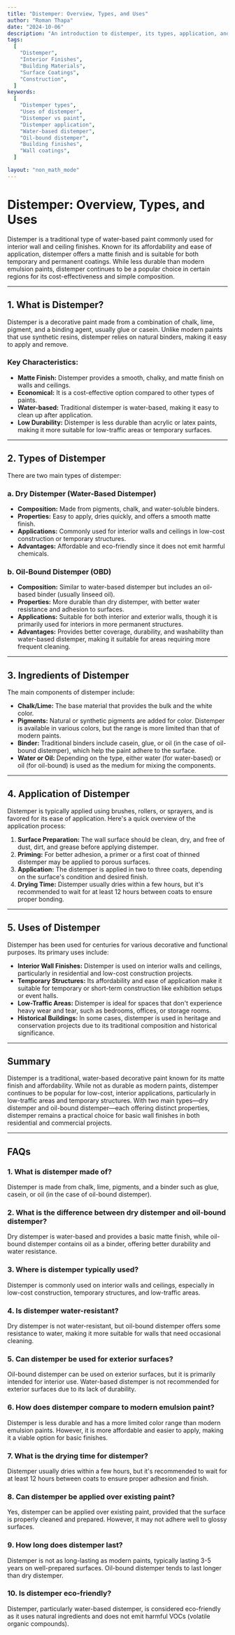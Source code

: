 ```yaml
---
title: "Distemper: Overview, Types, and Uses"
author: "Roman Thapa"
date: "2024-10-06"
description: "An introduction to distemper, its types, application, and uses in construction and interior finishes."
tags:
  [
    "Distemper",
    "Interior Finishes",
    "Building Materials",
    "Surface Coatings",
    "Construction",
  ]
keywords:
  [
    "Distemper types",
    "Uses of distemper",
    "Distemper vs paint",
    "Distemper application",
    "Water-based distemper",
    "Oil-bound distemper",
    "Building finishes",
    "Wall coatings",
  ]

layout: "non_math_mode"
---
```


# Distemper: Overview, Types, and Uses

Distemper is a traditional type of water-based paint commonly used for interior wall and ceiling finishes. Known for its affordability and ease of application, distemper offers a matte finish and is suitable for both temporary and permanent coatings. While less durable than modern emulsion paints, distemper continues to be a popular choice in certain regions for its cost-effectiveness and simple composition.

---

## 1. What is Distemper?

Distemper is a decorative paint made from a combination of chalk, lime, pigment, and a binding agent, usually glue or casein. Unlike modern paints that use synthetic resins, distemper relies on natural binders, making it easy to apply and remove.

### Key Characteristics:

- **Matte Finish:** Distemper provides a smooth, chalky, and matte finish on walls and ceilings.
- **Economical:** It is a cost-effective option compared to other types of paints.
- **Water-based:** Traditional distemper is water-based, making it easy to clean up after application.
- **Low Durability:** Distemper is less durable than acrylic or latex paints, making it more suitable for low-traffic areas or temporary surfaces.

---

## 2. Types of Distemper

There are two main types of distemper:

### a. **Dry Distemper (Water-Based Distemper)**

- **Composition:** Made from pigments, chalk, and water-soluble binders.
- **Properties:** Easy to apply, dries quickly, and offers a smooth matte finish.
- **Applications:** Commonly used for interior walls and ceilings in low-cost construction or temporary structures.
- **Advantages:** Affordable and eco-friendly since it does not emit harmful chemicals.

### b. **Oil-Bound Distemper (OBD)**

- **Composition:** Similar to water-based distemper but includes an oil-based binder (usually linseed oil).
- **Properties:** More durable than dry distemper, with better water resistance and adhesion to surfaces.
- **Applications:** Suitable for both interior and exterior walls, though it is primarily used for interiors in more permanent structures.
- **Advantages:** Provides better coverage, durability, and washability than water-based distemper, making it suitable for areas requiring more frequent cleaning.

---

## 3. Ingredients of Distemper

The main components of distemper include:

- **Chalk/Lime:** The base material that provides the bulk and the white color.
- **Pigments:** Natural or synthetic pigments are added for color. Distemper is available in various colors, but the range is more limited than that of modern paints.
- **Binder:** Traditional binders include casein, glue, or oil (in the case of oil-bound distemper), which help the paint adhere to the surface.
- **Water or Oil:** Depending on the type, either water (for water-based) or oil (for oil-bound) is used as the medium for mixing the components.

---

## 4. Application of Distemper

Distemper is typically applied using brushes, rollers, or sprayers, and is favored for its ease of application. Here's a quick overview of the application process:

1. **Surface Preparation:** The wall surface should be clean, dry, and free of dust, dirt, and grease before applying distemper.
2. **Priming:** For better adhesion, a primer or a first coat of thinned distemper may be applied to porous surfaces.
3. **Application:** The distemper is applied in two to three coats, depending on the surface's condition and desired finish.
4. **Drying Time:** Distemper usually dries within a few hours, but it's recommended to wait for at least 12 hours between coats to ensure proper bonding.

---

## 5. Uses of Distemper

Distemper has been used for centuries for various decorative and functional purposes. Its primary uses include:

- **Interior Wall Finishes:** Distemper is used on interior walls and ceilings, particularly in residential and low-cost construction projects.
- **Temporary Structures:** Its affordability and ease of application make it suitable for temporary or short-term construction like exhibition setups or event halls.
- **Low-Traffic Areas:** Distemper is ideal for spaces that don't experience heavy wear and tear, such as bedrooms, offices, or storage rooms.
- **Historical Buildings:** In some cases, distemper is used in heritage and conservation projects due to its traditional composition and historical significance.

---

## Summary

Distemper is a traditional, water-based decorative paint known for its matte finish and affordability. While not as durable as modern paints, distemper continues to be popular for low-cost, interior applications, particularly in low-traffic areas and temporary structures. With two main types—dry distemper and oil-bound distemper—each offering distinct properties, distemper remains a practical choice for basic wall finishes in both residential and commercial projects.

---

## FAQs

### 1. What is distemper made of?

Distemper is made from chalk, lime, pigments, and a binder such as glue, casein, or oil (in the case of oil-bound distemper).

### 2. What is the difference between dry distemper and oil-bound distemper?

Dry distemper is water-based and provides a basic matte finish, while oil-bound distemper contains oil as a binder, offering better durability and water resistance.

### 3. Where is distemper typically used?

Distemper is commonly used on interior walls and ceilings, especially in low-cost construction, temporary structures, and low-traffic areas.

### 4. Is distemper water-resistant?

Dry distemper is not water-resistant, but oil-bound distemper offers some resistance to water, making it more suitable for walls that need occasional cleaning.

### 5. Can distemper be used for exterior surfaces?

Oil-bound distemper can be used on exterior surfaces, but it is primarily intended for interior use. Water-based distemper is not recommended for exterior surfaces due to its lack of durability.

### 6. How does distemper compare to modern emulsion paint?

Distemper is less durable and has a more limited color range than modern emulsion paints. However, it is more affordable and easier to apply, making it a viable option for basic finishes.

### 7. What is the drying time for distemper?

Distemper usually dries within a few hours, but it's recommended to wait for at least 12 hours between coats to ensure proper adhesion and finish.

### 8. Can distemper be applied over existing paint?

Yes, distemper can be applied over existing paint, provided that the surface is properly cleaned and prepared. However, it may not adhere well to glossy surfaces.

### 9. How long does distemper last?

Distemper is not as long-lasting as modern paints, typically lasting 3-5 years on well-prepared surfaces. Oil-bound distemper tends to last longer than dry distemper.

### 10. Is distemper eco-friendly?

Distemper, particularly water-based distemper, is considered eco-friendly as it uses natural ingredients and does not emit harmful VOCs (volatile organic compounds).
